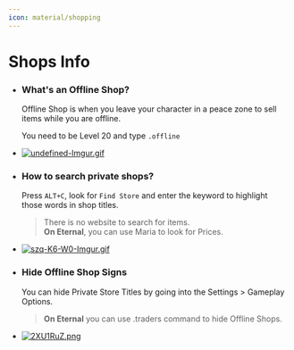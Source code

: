 ```yaml
---
icon: material/shopping
---
```


# Shops Info

<div class="grid cards" markdown>

- ### What's an Offline Shop?

    Offline Shop is when you leave your character in a peace zone to sell items while you are offline.

    You need to be Level 20 and type `.offline`

- [![undefined-Imgur.gif](https://i.postimg.cc/K89jnnSX/undefined-Imgur.gif)](https://postimg.cc/gxZGpL24)

- ### How to search private shops?

    Press `ALT+C`, look for `Find Store` and enter the keyword to highlight those words in shop titles.

    > There is no website to search for items. <br> **On Eternal**, you can use Maria to look for Prices.

- [![szq-K6-W0-Imgur.gif](https://i.postimg.cc/gjr6ZNjT/szq-K6-W0-Imgur.gif)](https://postimg.cc/xNDCrGKv)

- ### Hide Offline Shop Signs

    You can hide Private Store Titles by going into the Settings > Gameplay Options.

    > **On Eternal** you can use .traders command to hide Offline Shops.

- [![2XU1RuZ.png](https://i.postimg.cc/fRYSm3WD/2XU1RuZ.png)](https://postimg.cc/RWV0zZnD)

